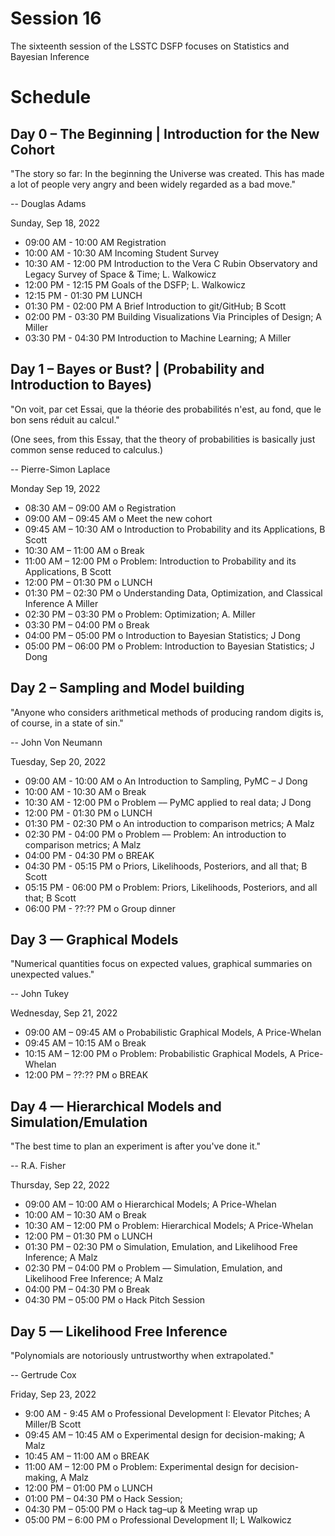 # Session 16

The sixteenth session of the LSSTC DSFP focuses on Statistics and Bayesian Inference

# Schedule

## Day 0 – The Beginning | Introduction for the New Cohort

"The story so far: In the beginning the Universe was created. This has made a lot of people very angry and been widely regarded as a bad move."

-- Douglas Adams 

Sunday, Sep 18, 2022 
* 09:00 AM - 10:00 AM Registration
* 10:00 AM - 10:30 AM Incoming Student Survey 
* 10:30 AM - 12:00 PM Introduction to the Vera C Rubin Observatory and Legacy Survey of Space & Time; L. Walkowicz
* 12:00 PM - 12:15 PM Goals of the DSFP; L. Walkowicz
* 12:15 PM - 01:30 PM LUNCH 
* 01:30 PM - 02:00 PM  A Brief Introduction to git/GitHub; B Scott 
* 02:00 PM - 03:30 PM Building Visualizations Via Principles of Design; A Miller
* 03:30 PM - 04:30 PM Introduction to Machine Learning; A Miller 
 
## Day 1 – Bayes or Bust? | (Probability and Introduction to Bayes)

"On voit, par cet Essai, que la théorie des probabilités n'est, au fond, que le bon sens réduit au calcul."

(One sees, from this Essay, that the theory of probabilities is basically just common sense reduced to calculus.)

-- Pierre-Simon Laplace

Monday Sep 19, 2022
* 08:30 AM – 09:00 AM o Registration 
* 09:00 AM – 09:45 AM o Meet the new cohort
* 09:45 AM – 10:30 AM o  Introduction to Probability and its Applications, B Scott 
* 10:30 AM – 11:00 AM o Break 
* 11:00 AM – 12:00 PM o  Problem: Introduction to Probability and its Applications, B Scott 
* 12:00 PM – 01:30 PM o LUNCH 
* 01:30 PM – 02:30 PM o  Understanding Data, Optimization, and Classical Inference A Miller   
* 02:30 PM – 03:30 PM o  Problem: Optimization; A. Miller 
* 03:30 PM – 04:00 PM o Break 
* 04:00 PM – 05:00 PM o Introduction to Bayesian Statistics; J Dong 
* 05:00 PM – 06:00 PM o  Problem: Introduction to Bayesian Statistics; J Dong
 
## Day 2 – Sampling and Model building  

"Anyone who considers arithmetical methods of producing random digits is, of course, in a state of sin."

-- John Von Neumann

Tuesday, Sep 20, 2022
* 09:00 AM - 10:00 AM o An Introduction to Sampling, PyMC – J Dong  
* 10:00 AM - 10:30 AM o Break 
* 10:30 AM - 12:00 PM o Problem –– PyMC applied to real data; J Dong  
* 12:00 PM - 01:30 PM o LUNCH 
* 01:30 PM - 02:30 PM o An introduction to comparison metrics; A Malz  
* 02:30 PM - 04:00 PM o Problem –– Problem: An introduction to comparison metrics; A Malz  
* 04:00 PM - 04:30 PM o BREAK 
* 04:30 PM - 05:15 PM o Priors, Likelihoods, Posteriors, and all that; B Scott  
* 05:15 PM - 06:00 PM o Problem: Priors, Likelihoods, Posteriors, and all that; B Scott
* 06:00 PM - ??:?? PM o Group dinner 
 
## Day 3 — Graphical Models 

"Numerical quantities focus on expected values, graphical summaries on unexpected values."

-- John Tukey 

Wednesday, Sep 21, 2022
* 09:00 AM – 09:45 AM o  Probabilistic Graphical Models, A Price-Whelan  
* 09:45 AM – 10:15 AM o Break 
* 10:15 AM – 12:00 PM o  Problem: Probabilistic Graphical Models, A Price-Whelan  
* 12:00 PM – ??:?? PM o BREAK 

## Day 4 — Hierarchical Models and Simulation/Emulation 

"The best time to plan an experiment is after you've done it."

-- R.A. Fisher

Thursday, Sep 22, 2022 
* 09:00 AM – 10:00 AM o Hierarchical Models; A Price-Whelan  
* 10:00 AM – 10:30 AM o Break 
* 10:30 AM – 12:00 PM o  Problem: Hierarchical Models; A Price-Whelan  
* 12:00 PM – 01:30 PM o LUNCH 
* 01:30 PM – 02:30 PM o Simulation, Emulation, and Likelihood Free Inference; A Malz 
* 02:30 PM – 04:00 PM o Problem –– Simulation, Emulation, and Likelihood Free Inference; A Malz 
* 04:00 PM – 04:30 PM o Break 
* 04:30 PM – 05:00 PM o Hack Pitch Session  
 
## Day 5 — Likelihood Free Inference 

"Polynomials are notoriously untrustworthy when extrapolated."

-- Gertrude Cox 

Friday, Sep 23, 2022
* 9:00 AM - 9:45 AM o Professional Development I: Elevator Pitches; A Miller/B Scott
* 09:45 AM – 10:45 AM o Experimental design for decision-making; A Malz 
* 10:45 AM – 11:00 AM o BREAK 
* 11:00 AM – 12:00 PM o  Problem: Experimental design for decision-making, A Malz  
* 12:00 PM – 01:00 PM o LUNCH 
* 01:00 PM – 04:30 PM o Hack Session;  
* 04:30 PM – 05:00 PM o Hack tag–up & Meeting wrap up 
* 05:00 PM – 6:00 PM o Professional Development II; L Walkowicz  
